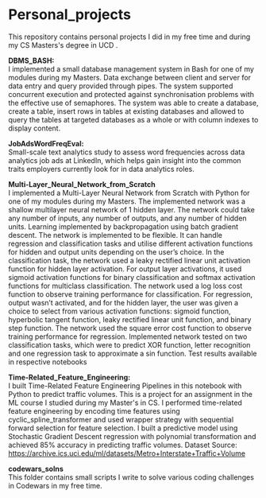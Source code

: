 # Personal_projects
<p>This repository contains personal projects I did in my free time and during my CS Masters's degree in UCD .</p>

<strong>DBMS_BASH:</strong> <br />
I implemented a small database management system in Bash for one of my modules during my Masters. Data exchange between client and server for data entry and query provided through pipes. The system supported concurrent execution and protected against synchronisation problems with the effective use of semaphores. The system was able to create a database, create a table, insert rows in tables at existing databases and allowed to query the tables at targeted databases as a whole or with column indexes to display content. <br />

<strong>JobAdsWordFreqEval:</strong> <br />
Small-scale text analytics study to assess word frequencies across data analytics job ads at LinkedIn, which helps gain insight into the common traits employers currently look for in data analytics roles.  <br />

<strong>Multi-Layer_Neural_Network_from_Scratch</strong> <br />
I implemented a Multi-Layer Neural Network from Scratch with Python for one of my modules during my Masters. The implemented network was a shallow multilayer neural network of 1 hidden layer. The network could take any number of inputs, any number of outputs, and any number of hidden units. Learning implemented by backpropagation using batch gradient descent. The network is implemented to be flexible. It can handle regression and classification tasks and utilise different activation functions for hidden and output units depending on the user’s choice. In the classification task, the network used a leaky rectified linear unit activation function for hidden layer activation. For output layer activations, it used sigmoid activation functions for binary classification and softmax activation functions for multiclass classification. The network used a log loss cost function to observe training performance for classification. For regression, output wasn’t activated, and for the hidden layer, the user was given a choice to select from various activation functions: sigmoid function, hyperbolic tangent function, leaky rectified linear unit function, and binary step function. The network used the square error cost function to observe training performance for regression. Implemented network tested on two classification tasks, which were to predict XOR function, letter recognition and one regression task to approximate a sin function. Test results available in respective notebooks 

<strong>Time-Related_Feature_Engineering:</strong> <br />
I built Time-Related Feature Engineering Pipelines in this notebook with Python to predict traffic volumes. This is a project for an assignment in the ML course I studied during my Master's in CS.  I performed time-related feature engineering by encoding time features using cyclic_spline_transformer and used wrapper strategy with sequential forward selection for feature selection. I built a predictive model using Stochastic Gradient Descent regression with polynomial transformation and achieved 85% accuracy in predicting traffic volumes. Dataset Source: https://archive.ics.uci.edu/ml/datasets/Metro+Interstate+Traffic+Volume  <br />

<strong>codewars_solns</strong> <br />
This folder contains small scripts I write to solve various coding challenges in Codewars in my free time.<br />


